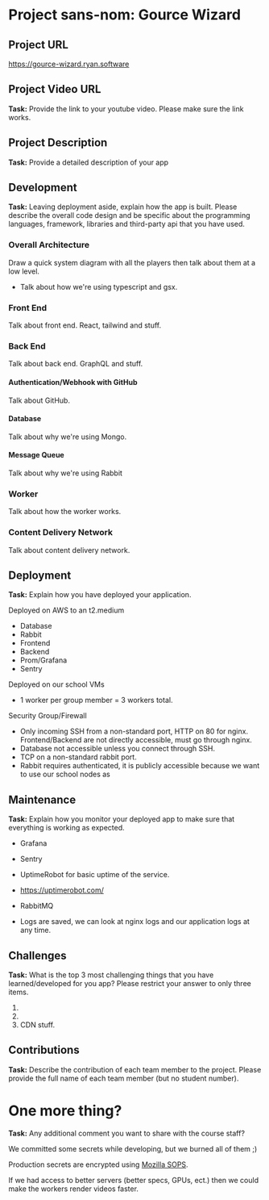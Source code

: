 # Project sans-nom: Gource Wizard

## Project URL

https://gource-wizard.ryan.software

## Project Video URL 

**Task:** Provide the link to your youtube video. Please make sure the link works. 

## Project Description

**Task:** Provide a detailed description of your app

## Development

**Task:** Leaving deployment aside, explain how the app is built. Please describe the overall code design and be specific about the programming languages, framework, libraries and third-party api that you have used. 

### Overall Architecture

Draw a quick system diagram with all the players then talk about them at a low level.

- Talk about how we're using typescript and gsx.

### Front End

Talk about front end. React, tailwind and stuff.

### Back End

Talk about back end. GraphQL and stuff.

#### Authentication/Webhook with GitHub

Talk about GitHub.

#### Database

Talk about why we're using Mongo.

#### Message Queue

Talk about why we're using Rabbit

### Worker

Talk about how the worker works.

### Content Delivery Network

Talk about content delivery network.

## Deployment

**Task:** Explain how you have deployed your application. 

Deployed on AWS to an t2.medium
- Database
- Rabbit
- Frontend
- Backend
- Prom/Grafana
- Sentry

Deployed on our school VMs
- 1 worker per group member = 3 workers total.

Security Group/Firewall
- Only incoming SSH from a non-standard port, HTTP on 80 for nginx. Frontend/Backend are not directly accessible, must go through nginx.
- Database not accessible unless you connect through SSH.
- TCP on a non-standard rabbit port.
- Rabbit requires authenticated, it is publicly accessible because we want to use our school nodes as


## Maintenance

**Task:** Explain how you monitor your deployed app to make sure that everything is working as expected.

- Grafana
- Sentry
- UptimeRobot for basic uptime of the service.

- https://uptimerobot.com/
- RabbitMQ
- Logs are saved, we can look at nginx logs and our application logs at any time.

## Challenges

**Task:** What is the top 3 most challenging things that you have learned/developed for you app? Please restrict your answer to only three items. 

1.
2.
3. CDN stuff.

## Contributions

**Task:** Describe the contribution of each team member to the project. Please provide the full name of each team member (but no student number). 

# One more thing? 

**Task:** Any additional comment you want to share with the course staff? 

We committed some secrets while developing, but we burned all of them ;)

Production secrets are encrypted using [Mozilla SOPS](https://github.com/mozilla/sops).

If we had access to better servers (better specs, GPUs, ect.) then we could make the workers render videos faster.

